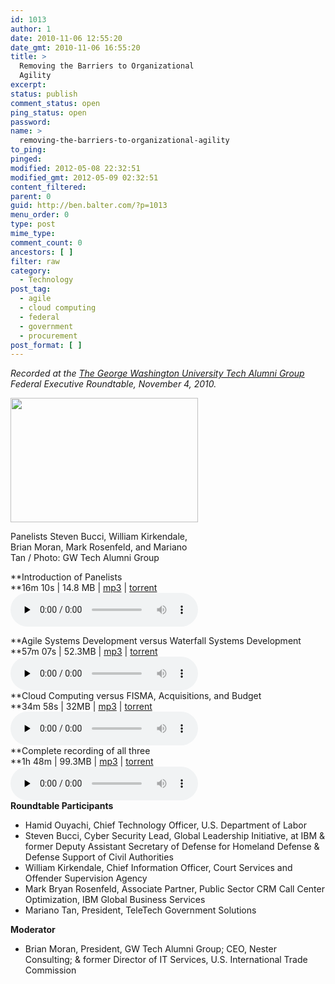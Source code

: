 ```yaml
---
id: 1013
author: 1
date: 2010-11-06 12:55:20
date_gmt: 2010-11-06 16:55:20
title: >
  Removing the Barriers to Organizational
  Agility
excerpt:
status: publish
comment_status: open
ping_status: open
password:
name: >
  removing-the-barriers-to-organizational-agility
to_ping:
pinged:
modified: 2012-05-08 22:32:51
modified_gmt: 2012-05-09 02:32:51
content_filtered:
parent: 0
guid: http://ben.balter.com/?p=1013
menu_order: 0
type: post
mime_type:
comment_count: 0
ancestors: [ ]
filter: raw
category:
  - Technology
post_tag:
  - agile
  - cloud computing
  - federal
  - government
  - procurement
post_format: [ ]
---
```

*Recorded at the [The George Washington University Tech Alumni Group][1] Federal Executive Roundtable, November 4, 2010.*

<div id="attachment_1018" class="wp-caption alignright" style="width: 310px">
  <img class="size-medium wp-image-1018" title="Steven Bucci, William Kirkendale, Brian Moran, Mark Rosenfeld, Mariano Tan " src="http://cdn.benbalter.com/wp-content/uploads/2010/11/68153_493302469280_603259280_5451391_4928024_n-300x199.jpg" alt="" width="300" height="199" /><p class="wp-caption-text">
    Panelists Steven Bucci, William Kirkendale, Brian Moran, Mark Rosenfeld, and Mariano Tan / Photo: GW Tech Alumni Group
  </p>
</div>

**Introduction of Panelists  
**16m 10s | 14.8 MB | [mp3][2] | [torrent][3]  
<audio id="wp\_mep\_1" controls="controls" preload="none" class="mejs-player " data-mejsoptions='{"features":["playpause","current","progress","duration","volume","tracks","fullscreen"],"audioWidth":250,"audioHeight":30}'> <source src="http://cdn.benbalter.com/wp-content/uploads/2010/11/Introduction.mp3" type="audio/mp3" /> </audio>

[][3]**Agile Systems Development versus Waterfall Systems Development  
**57m 07s | 52.3MB | [mp3][4] | [torrent][5]  
<audio id="wp\_mep\_2" controls="controls" src="http://cdn.benbalter.com/wp-content/uploads/2010/11/Agile-v-Waterfall-Systems-Development.mp3" preload="none" class="mejs-player " data-mejsoptions='{"features":["playpause","current","progress","duration","volume","tracks","fullscreen"],"audioWidth":250,"audioHeight":30}'> </audio>  
**Cloud Computing versus FISMA, Acquisitions, and Budget  
**34m 58s | 32MB | [mp3][6] | [torrent][7]  
<audio id="wp\_mep\_3" controls="controls" src="http://cdn.benbalter.com/wp-content/uploads/2010/11/Cloud-Computing-v-FISMA.mp3" preload="none" class="mejs-player " data-mejsoptions='{"features":["playpause","current","progress","duration","volume","tracks","fullscreen"],"audioWidth":250,"audioHeight":30}'> </audio>  
**Complete recording of all three  
**1h 48m | 99.3MB | [mp3][8] | [torrent][9]  
<audio id="wp\_mep\_4" controls="controls" src="http://cdn.benbalter.com/wp-content/uploads/2010/11/Removing-Barriers-to-Organizational-Agility.mp3" preload="none" class="mejs-player " data-mejsoptions='{"features":["playpause","current","progress","duration","volume","tracks","fullscreen"],"audioWidth":250,"audioHeight":30}'> </audio>  
**Roundtable Participants**

*   Hamid Ouyachi, Chief Technology Officer, U.S. Department of Labor
*   Steven Bucci, Cyber Security Lead, Global Leadership Initiative, at IBM & former Deputy Assistant Secretary of Defense for Homeland Defense & Defense Support of Civil Authorities
*   William Kirkendale, Chief Information Officer, Court Services and Offender Supervision Agency
*   Mark Bryan Rosenfeld, Associate Partner, Public Sector CRM Call Center Optimization, IBM Global Business Services
*   Mariano Tan, President, TeleTech Government Solutions

**Moderator**

*   Brian Moran, President, GW Tech Alumni Group; CEO, Nester Consulting; & former Director of IT Services, U.S. International Trade Commission

 [1]: http://www.facebook.com/group.php?gid=154839957865223
 [2]: http://cdn.benbalter.com/wp-content/uploads/2010/11/Introduction.mp3
 [3]: http://cdn.benbalter.com/wp-content/uploads/2010/11/Introduction.mp3?torrent
 [4]: http://cdn.benbalter.com/wp-content/uploads/2010/11/Agile-v-Waterfall-Systems-Development.mp3
 [5]: http://cdn.benbalter.com/wp-content/uploads/2010/11/Agile-v-Waterfall-Systems-Development.mp3?torrent
 [6]: http://cdn.benbalter.com/wp-content/uploads/2010/11/Cloud-Computing-v-FISMA.mp3
 [7]: http://cdn.benbalter.com/wp-content/uploads/2010/11/Cloud-Computing-v-FISMA.mp3?torrent
 [8]: http://cdn.benbalter.com/wp-content/uploads/2010/11/Removing-Barriers-to-Organizational-Agility.mp3
 [9]: http://cdn.benbalter.com/wp-content/uploads/2010/11/Removing-Barriers-to-Organizational-Agility.mp3?torrent